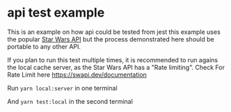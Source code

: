 # api test example

This is an example on how api could be tested from jest
this example uses the popular [Star Wars API](https://swapi.dev/) but the process demonstrated here should be portable to any other API.

If you plan to run this test multiple times, it is recommended to run agains the local cache server, as the Star Wars API has a "Rate limiting".
Check For Rate Limit here https://swapi.dev/documentation

Run `yarn local:server` in one terminal

And `yarn test:local` in the second terminal


